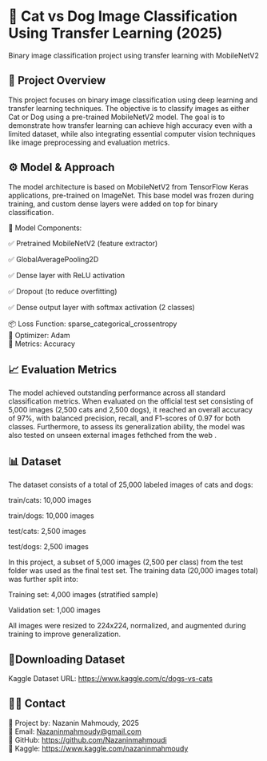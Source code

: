 # 🐾 Cat vs Dog Image Classification Using Transfer Learning (2025)
Binary image classification project using transfer learning with MobileNetV2

## 📌 Project Overview
This project focuses on binary image classification using deep learning and transfer learning techniques. The objective is to classify images as either Cat or Dog using a pre-trained MobileNetV2 model. The goal is to demonstrate how transfer learning can achieve high accuracy even with a limited dataset, while also integrating essential computer vision techniques like image preprocessing and evaluation metrics.

## ⚙️ Model & Approach
The model architecture is based on MobileNetV2 from TensorFlow Keras applications, pre-trained on ImageNet. This base model was frozen during training, and custom dense layers were added on top for binary classification.

🔧 Model Components:

✅ Pretrained MobileNetV2 (feature extractor)

✅ GlobalAveragePooling2D

✅ Dense layer with ReLU activation

✅ Dropout (to reduce overfitting)

✅ Dense output layer with softmax activation (2 classes)

📦 Loss Function: sparse_categorical_crossentropy          
🚀 Optimizer: Adam                     
🎯 Metrics: Accuracy                      

## 📈 Evaluation Metrics
The model achieved outstanding performance across all standard classification metrics. When evaluated on the official test set consisting of 5,000 images (2,500 cats and 2,500 dogs), it reached an overall accuracy of 97%, with balanced precision, recall, and F1-scores of 0.97 for both classes. 
Furthermore, to assess its generalization ability, the model was also tested on unseen external images fethched from the web .

## 📊 Dataset

The dataset consists of a total of 25,000 labeled images of cats and dogs:

train/cats: 10,000 images

train/dogs: 10,000 images

test/cats: 2,500 images

test/dogs: 2,500 images

In this project, a subset of 5,000 images (2,500 per class) from the test folder was used as the final test set. 
The training data (20,000 images total) was further split into:

Training set: 4,000 images (stratified sample)

Validation set: 1,000 images

All images were resized to 224x224, normalized, and augmented during training to improve generalization.

## 📁Downloading Dataset
Kaggle Dataset URL: https://www.kaggle.com/c/dogs-vs-cats


## 👩‍💻 Contact
📌 Project by: Nazanin Mahmoudy, 2025                
📧 Email: Nazaninmahmoudy@gmail.com                    
🔗 GitHub: https://github.com/Nazaninmahmoudi                    
🔗 Kaggle: https://www.kaggle.com/nazaninmahmoudy                          

